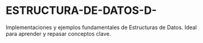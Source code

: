 # ESTRUCTURA-DE-DATOS-D-
Implementaciones y ejemplos fundamentales de Estructuras de Datos. Ideal para aprender y repasar conceptos clave.
